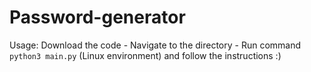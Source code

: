 # Password-generator

Usage: Download the code - Navigate to the directory - Run command `python3 main.py` (Linux environment) and follow the instructions :)
